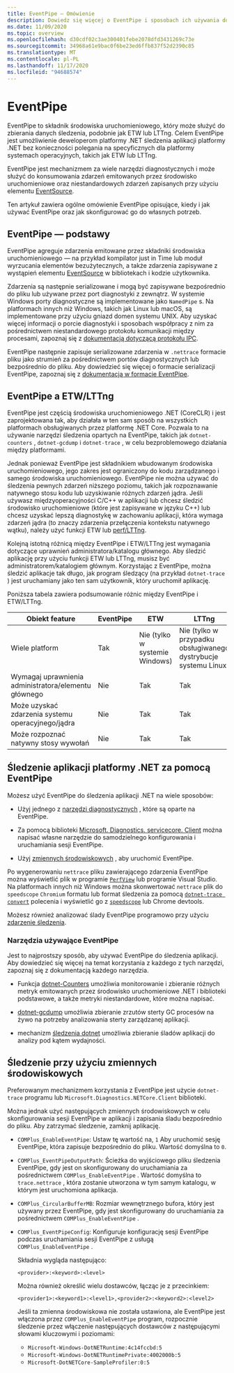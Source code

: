 ```yaml
---
title: EventPipe — Omówienie
description: Dowiedz się więcej o EventPipe i sposobach ich używania do śledzenia aplikacji .NET w celu diagnozowania problemów z wydajnością.
ms.date: 11/09/2020
ms.topic: overview
ms.openlocfilehash: d30cdf02c3ae300401febe2078dfd3431269c73e
ms.sourcegitcommit: 34968a61e9bac0f6be23ed6ffb837f52d2390c85
ms.translationtype: MT
ms.contentlocale: pl-PL
ms.lasthandoff: 11/17/2020
ms.locfileid: "94688574"
---
```

# <a name="eventpipe"></a>EventPipe

EventPipe to składnik środowiska uruchomieniowego, który może służyć do zbierania danych śledzenia, podobnie jak ETW lub LTTng. Celem EventPipe jest umożliwienie deweloperom platformy .NET śledzenia aplikacji platformy .NET bez konieczności polegania na specyficznych dla platformy systemach operacyjnych, takich jak ETW lub LTTng.

EventPipe jest mechanizmem za wiele narzędzi diagnostycznych i może służyć do konsumowania zdarzeń emitowanych przez środowisko uruchomieniowe oraz niestandardowych zdarzeń zapisanych przy użyciu elementu [EventSource](xref:System.Diagnostics.Tracing.EventSource).

Ten artykuł zawiera ogólne omówienie EventPipe opisujące, kiedy i jak używać EventPipe oraz jak skonfigurować go do własnych potrzeb.

## <a name="eventpipe-basics"></a>EventPipe — podstawy

EventPipe agreguje zdarzenia emitowane przez składniki środowiska uruchomieniowego — na przykład kompilator just in Time lub moduł wyrzucania elementów bezużytecznych, a także zdarzenia zapisywane z wystąpień elementu [EventSource](xref:System.Diagnostics.Tracing.EventSource) w bibliotekach i kodzie użytkownika.

Zdarzenia są następnie serializowane i mogą być zapisywane bezpośrednio do pliku lub używane przez port diagnostyki z zewnątrz. W systemie Windows porty diagnostyczne są implementowane jako `NamedPipe` s. Na platformach innych niż Windows, takich jak Linux lub macOS, są implementowane przy użyciu gniazd domen systemu UNIX. Aby uzyskać więcej informacji o porcie diagnostyki i sposobach współpracy z nim za pośrednictwem niestandardowego protokołu komunikacji między procesami, zapoznaj się z [dokumentacją dotyczącą protokołu IPC](https://github.com/dotnet/diagnostics/blob/master/documentation/design-docs/ipc-protocol.md).

EventPipe następnie zapisuje serializowane zdarzenia w `.nettrace` formacie pliku jako strumień za pośrednictwem portów diagnostycznych lub bezpośrednio do pliku. Aby dowiedzieć się więcej o formacie serializacji EventPipe, zapoznaj się z [dokumentacją w formacie EventPipe](https://github.com/microsoft/perfview/blob/master/src/TraceEvent/EventPipe/EventPipeFormat.md).

## <a name="eventpipe-vs-etwlttng"></a>EventPipe a ETW/LTTng

EventPipe jest częścią środowiska uruchomieniowego .NET (CoreCLR) i jest zaprojektowana tak, aby działała w ten sam sposób na wszystkich platformach obsługiwanych przez platformę .NET Core. Pozwala to na używanie narzędzi śledzenia opartych na EventPipe, takich jak `dotnet-counters` , `dotnet-gcdump` i `dotnet-trace` , w celu bezproblemowego działania między platformami.

Jednak ponieważ EventPipe jest składnikiem wbudowanym środowiska uruchomieniowego, jego zakres jest ograniczony do kodu zarządzanego i samego środowiska uruchomieniowego. EventPipe nie można używać do śledzenia pewnych zdarzeń niższego poziomu, takich jak rozpoznawanie natywnego stosu kodu lub uzyskiwanie różnych zdarzeń jądra. Jeśli używasz międzyoperacyjności C/C++ w aplikacji lub chcesz śledzić środowisko uruchomieniowe (które jest zapisywane w języku C++) lub chcesz uzyskać lepszą diagnostykę w zachowaniu aplikacji, która wymaga zdarzeń jądra (to znaczy zdarzenia przełączenia kontekstu natywnego wątku), należy użyć funkcji ETW lub [perf/LTTng](./trace-perfcollect-lttng.md).

Kolejną istotną różnicą między EventPipe i ETW/LTTng jest wymagania dotyczące uprawnień administratora/katalogu głównego. Aby śledzić aplikację przy użyciu funkcji ETW lub LTTng, musisz być administratorem/katalogiem głównym. Korzystając z EventPipe, można śledzić aplikacje tak długo, jak program śledzący (na przykład `dotnet-trace` ) jest uruchamiany jako ten sam użytkownik, który uruchomił aplikację.

Poniższa tabela zawiera podsumowanie różnic między EventPipe i ETW/LTTng.

|Obiekt feature|EventPipe|ETW|LTTng|
|-------|---------|---|-----------|
|Wiele platform|Tak|Nie (tylko w systemie Windows)|Nie (tylko w przypadku obsługiwanego dystrybucje systemu Linux)|
|Wymagaj uprawnienia administratora/elementu głównego|Nie|Tak|Tak|
|Może uzyskać zdarzenia systemu operacyjnego/jądra|Nie|Tak|Tak|
|Może rozpoznać natywny stosy wywołań|Nie|Tak|Tak|

## <a name="use-eventpipe-to-trace-your-net-application"></a>Śledzenie aplikacji platformy .NET za pomocą EventPipe

Możesz użyć EventPipe do śledzenia aplikacji .NET na wiele sposobów:

* Użyj jednego z [narzędzi diagnostycznych](#tools-using-eventpipe) , które są oparte na EventPipe.

* Za pomocą biblioteki [Microsoft. Diagnostics. servicecore. Client](https://github.com/dotnet/diagnostics/blob/master/documentation/diagnostics-client-library-instructions.md) można napisać własne narzędzie do samodzielnego konfigurowania i uruchamiania sesji EventPipe.

* Użyj [zmiennych środowiskowych](#trace-using-environment-variables) , aby uruchomić EventPipe.

Po wygenerowaniu `nettrace` pliku zawierającego zdarzenia EventPipe można wyświetlić plik w programie [`PerfView`](https://github.com/Microsoft/perfview#perfview-overview) lub programie Visual Studio. Na platformach innych niż Windows można skonwertować `nettrace` plik do `speedscope` `Chromium` formatu lub format śledzenia za pomocą [`dotnet-trace convert`](./dotnet-trace.md#dotnet-trace-convert) polecenia i wyświetlić go z [`speedscope`](https://www.speedscope.app/) lub Chrome devtools.

Możesz również analizować ślady EventPipe programowo przy użyciu [zdarzenie śledzenia](https://github.com/Microsoft/perfview/blob/master/documentation/TraceEvent/TraceEventLibrary.md).

### <a name="tools-that-use-eventpipe"></a>Narzędzia używające EventPipe

Jest to najprostszy sposób, aby używać EventPipe do śledzenia aplikacji. Aby dowiedzieć się więcej na temat korzystania z każdego z tych narzędzi, zapoznaj się z dokumentacją każdego narzędzia.

* Funkcja [dotnet-Counters](./dotnet-counters.md) umożliwia monitorowanie i zbieranie różnych metryk emitowanych przez środowisko uruchomieniowe .NET i biblioteki podstawowe, a także metryki niestandardowe, które można napisać.

* [dotnet-gcdump](./dotnet-gcdump.md) umożliwia zbieranie zrzutów sterty GC procesów na żywo na potrzeby analizowania sterty zarządzanej aplikacji.

* mechanizm [śledzenia dotnet](./dotnet-trace.md) umożliwia zbieranie śladów aplikacji do analizy pod kątem wydajności.

## <a name="trace-using-environment-variables"></a>Śledzenie przy użyciu zmiennych środowiskowych

Preferowanym mechanizmem korzystania z EventPipe jest użycie `dotnet-trace` programu lub `Microsoft.Diagnostics.NETCore.Client` biblioteki.

Można jednak użyć następujących zmiennych środowiskowych w celu skonfigurowania sesji EventPipe w aplikacji i zapisania śladu bezpośrednio do pliku. Aby zatrzymać śledzenie, zamknij aplikację.

* `COMPlus_EnableEventPipe`: Ustaw tę wartość na, `1` Aby uruchomić sesję EventPipe, która zapisuje bezpośrednio do pliku. Wartość domyślna to `0`.

* `COMPlus_EventPipeOutputPath`: Ścieżka do wyjściowego pliku śledzenia EventPipe, gdy jest on skonfigurowany do uruchamiania za pośrednictwem `COMPlus_EnableEventPipe` . Wartość domyślna to `trace.nettrace` , która zostanie utworzona w tym samym katalogu, w którym jest uruchomiona aplikacja.

* `COMPlus_CircularBufferMB`: Rozmiar wewnętrznego bufora, który jest używany przez EventPipe, gdy jest skonfigurowany do uruchamiania za pośrednictwem `COMPlus_EnableEventPipe` .

* `COMPlus_EventPipeConfig`: Konfiguruje konfigurację sesji EventPipe podczas uruchamiania sesji EventPipe z usługą `COMPlus_EnableEventPipe` .

  Składnia wygląda następująco:

  `<provider>:<keyword>:<level>`

  Można również określić wielu dostawców, łącząc je z przecinkiem:

  `<provider1>:<keyword1>:<level1>,<provider2>:<keyword2>:<level2>`

  Jeśli ta zmienna środowiskowa nie została ustawiona, ale EventPipe jest włączona przez `COMPlus_EnableEventPipe` program, rozpocznie śledzenie przez włączenie następujących dostawców z następującymi słowami kluczowymi i poziomami:

  - `Microsoft-Windows-DotNETRuntime:4c14fccbd:5`
  - `Microsoft-Windows-DotNETRuntimePrivate:4002000b:5`
  - `Microsoft-DotNETCore-SampleProfiler:0:5`
